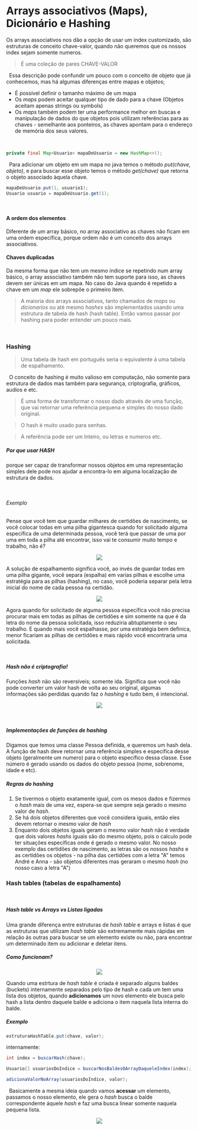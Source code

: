 # Arrays associativos (Maps), Dicionário e Hashing

Os arrays associativos nos dão a opção de usar um index customizado, são estruturas de conceito chave-valor, quando não queremos que os nossos index sejam somente numeros.


> É uma coleção de pares CHAVE-VALOR


&nbsp;
Essa descrição pode confundir um pouco com o conceito de objeto que já conhecemos, mas há algumas diferenças entre mapas e objetos;
* É possível definir o tamanho máximo de um mapa
* Os _maps_ podem aceitar qualquer tipo de dado para a chave (Objetos aceitam apenas strings ou symbols)
* Os _maps_ também podem ter uma performance melhor em buscas e manipulação de dados do que objetos pois utilizam referências para as chaves - semelhante aos ponteiros, as chaves apontam para o endereço de memória dos seus valores.


&nbsp;
```java
private final Map<Usuario> mapaDeUsuario = new HashMap<>();
```

&nbsp;
Para adicionar um objeto em um mapa no java temos o método _put(chave, objeto)_, e para buscar esse objeto temos o método _get(chave)_ que retorna o objeto associado àquela chave.

```java
mapaDeUsuario.put(1, usuario1);
Usuario usuario = mapaDeUsuario.get(1);
```


&nbsp;
#### A ordem dos elementos
Diferente de um array básico, no array associativo as chaves não ficam em uma ordem específica, porque ordem não é um conceito dos arrays associativos.

#### Chaves duplicadas
Da mesma forma que não tem um mesmo índice se repetindo num array básico, o array associativo também não tem suporte para isso, as chaves devem ser únicas em um mapa. No caso do Java quando é repetido a chave em um _map_ ele sobrepõe o primeiro item.

> A maioria dos arrays associativos, tanto chamados de _maps_ ou _dicionarios_ ou até mesmo _hashes_ são implementados usando uma estrutura de tabela de hash (hash table). Então vamos passar por hashing para poder entender um pouco mais.


&nbsp;
### Hashing
> Uma tabela de hash em português seria o equivalente á uma tabela de espalhamento.

&nbsp;
O conceito de hashing é muito valioso em computação, não somente para estrutura de dados mas também para segurança, criptografia, gráficos, audios e etc.

> É uma forma de transformar o nosso dado através de uma função, que vai retornar uma referência pequena e simples do nosso dado original.

> O hash é muito usado para senhas.

> A referência pode ser um Inteiro, ou letras e numeros etc.

##### Por que usar HASH
porque ser capaz de transformar nossos objetos em uma representação simples dele pode nos ajudar a encontra-lo em alguma localização de estrutura de dados.


&nbsp;
###### Exemplo
Pense que você tem que guardar milhares de certidões de nascimento, se você colocar todas em uma pilha gigantesca quando for solicitado alguma específica de uma determinada pessoa, você terá que passar de uma por uma em toda a pilha até encontrar, isso vai te consumir muito tempo e trabalho, não é? 

<center><img src="https://img.freepik.com/vetores-gratis/mulher-de-negocios-esta-carregando-documentos-mulher-de-negocios-carregando-uma-pilha-de-papel-o-conceito-de-negocio-tambem-sobrecarrega-o-trabalho-ilustracao-de-personagem-de-desenho-animado-em-vetor-plano_77116-812.jpg"></center>

A solução de espalhamento significa você, ao invés de guardar todas em uma pilha gigante, você separa (espalha) em varias pilhas e escolhe uma estratégia para as pilhas (hashing), no caso, você poderia separar pela letra inicial do nome de cada pessoa na certidão. 

<center><img src="https://files.construfacilrj.com.br/2015/10/arquivo-arquivador-arquivista.jpg"></center>

Agora quando for solicitado de alguma pessoa específica você não precisa procurar mais em todas as pilhas de certidões e sim somente na que é da letra do nome da pessoa solicitada, isso reduziria abtuptamente o seu trabalho. E quando mais você espalhasse, por uma estratégia bem definica, menor ficariam as pilhas de certidões e mais rápido você encontraria uma solicitada.


&nbsp;
##### Hash não é criptografia!

Funções _hash_ não são reversíveis; somente ida. Significa que você não pode converter um valor hash de volta ao seu original, algumas informações são perdidas quando faz o _hashing_ e tudo bem, é intencional.

<center><img src="https://miro.medium.com/max/1400/1*sKuWKnrNtBotrnTax9m83w.png"></center>


&nbsp;
##### Implementações de funções de _hashing_
Digamos que temos uma classe Pessoa definida, e queremos um hash dela. A função de hash deve retornar uma referência simples e específica desse objeto (geralmente um numero) para o objeto específico dessa classe. Esse número é gerado usando os dados do objeto pessoa (nome, sobrenome, idade e etc).

##### Regras do _hashing_
1. Se tivermos o objeto exatamente igual, com os mesos dados e fizermos o _hash_ mais de uma vez, espera-se que sempre seja gerado o mesmo valor de _hash_.
2. Se há dois objetos diferentes que você considera iguais, então eles devem retornar o mesmo valor de _hash_
3. Enquanto dois objetos iguais geram o mesmo valor _hash_ não é verdade que dois valores _hashs_ iguais são do mesmo objeto, pois o calculo pode ter situações específicas onde é gerado o mesmo valor. No nosso exemplo das certidões de nascimento, as letras são os nossos _hashs_ e as certidões os objetos - na pilha das certidões com a letra "A" temos André e Anna - são objetos diferentes mas geraram o mesmo _hash_ (no nosso caso a letra "A")


### Hash tables (tabelas de espalhamento)

&nbsp;
##### Hash table vs Arrays vs Listas ligadas
Uma grande diferença entre estruturas de _hash table_ e arrays e listas é que as estruturas que utilizam _hash table_ são extremamente mais rápidas em relação ás outras para buscar se um elemento existe ou não, para encontrar um determinado item ou adicionar e deletar itens.

##### Como funcionam?
<center><img src="https://miro.medium.com/max/1000/1*bDtDJ-JgV8BsxvOQFx7_jQ.png"></center>

Quando uma estrtura de _hash table_ é criada é separado alguns baldes (buckets) internamente separados pelo tipo de hash e cada um tem uma lista dos objetos, quando **adicionamos** um novo elemento ele busca pelo hash a lista dentro daquele balde e adiciona o item naquela lista interna do balde.

##### Exemplo

```java
estruturaHashTable.put(chave, valor);
```

internamente:
```java
int index = buscarHash(chave);

Usuario[] usuariosDoIndice = buscarNosBaldesOArrayDaqueleIndex(index);

adicionaValorNoArray(usuariosDoIndice, valor);
```


&nbsp;
Basicamente a mesma ideia quando vamos **acessar** um elemento, passamos o nosso elemento, ele gera o _hash_ busca o balde correspondente áquele _hash_ e faz uma busca linear somente naquela pequena lista.

<center><img src="https://miro.medium.com/max/1000/1*3Uzpz0rRxGhH_XlsmQyZvQ.png"></center>





